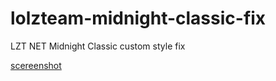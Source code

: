 # lolzteam-midnight-classic-fix
LZT NET Midnight Classic custom style fix

[scereenshot](https://i.imgur.com/5Ug8Awi.png)
